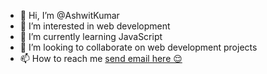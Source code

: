 - 👋 Hi, I’m @AshwitKumar
- 👀 I’m interested in web development
- 🌱 I’m currently learning JavaScript
- 💞️ I’m looking to collaborate on web development projects
- 📫 How to reach me <a href="mailto:ashwit.tiwary1999@gmail.com">send email here &#128524;</a>

<!---
AshwitKumar/AshwitKumar is a ✨ special ✨ repository because its `README.md` (this file) appears on your GitHub profile.
You can click the Preview link to take a look at your changes.
--->
